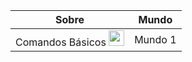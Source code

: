 | Sobre | Mundo |
| -------- | -------- |
| Comandos Básicos <img src="https://cdn-icons-png.flaticon.com/512/5756/5756386.png" width="25px"></img> | Mundo 1 |
